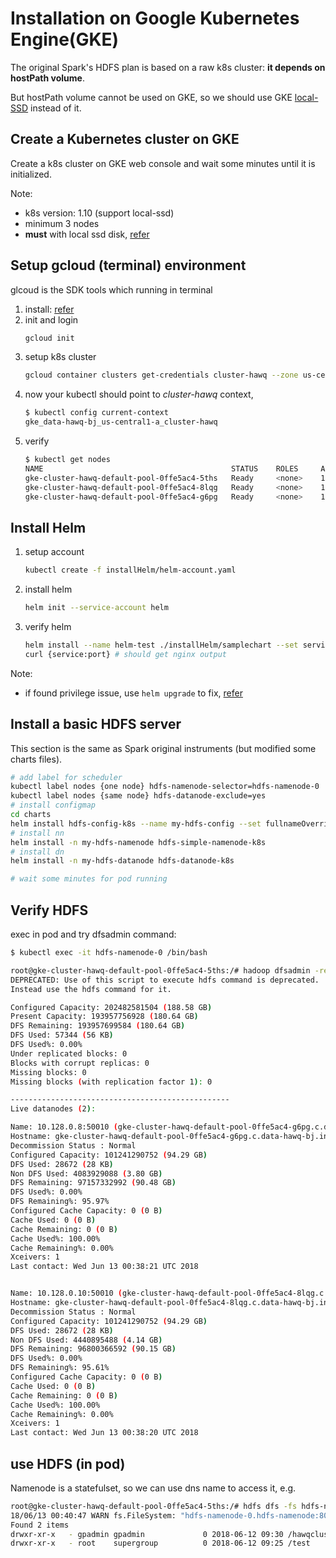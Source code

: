 # Installation on Google Kubernetes Engine(GKE)
The original Spark's HDFS plan is based on a raw k8s cluster: 
**it depends on hostPath volume**.

But hostPath volume cannot be used on GKE, so we should use 
GKE [local-SSD](https://cloud.google.com/kubernetes-engine/docs/concepts/local-ssd) instead of it.

## Create a Kubernetes cluster on GKE
Create a k8s cluster on GKE web console and wait some minutes until it is initialized.

Note:
* k8s version: 1.10 (support local-ssd)
* minimum 3 nodes
* **must** with local ssd disk, [refer]( https://cloud.google.com/kubernetes-engine/docs/concepts/local-ssd#create)

## Setup gcloud (terminal) environment
glcoud is the SDK tools which running in terminal

1. install: [refer](https://cloud.google.com/sdk/docs/downloads-interactive)
2. init and login
    ```bash
    gcloud init
    ```
3. setup k8s cluster
    ```bash
    gcloud container clusters get-credentials cluster-hawq --zone us-central1-a --project data-hawq-bj
    ```
4. now your kubectl should point to *cluster-hawq* context, 
    ```bash
    $ kubectl config current-context
    gke_data-hawq-bj_us-central1-a_cluster-hawq
    ```    
5. verify
    ```bash
    $ kubectl get nodes
    NAME                                          STATUS    ROLES     AGE       VERSION
    gke-cluster-hawq-default-pool-0ffe5ac4-5ths   Ready     <none>    1d        v1.10.2-gke.3
    gke-cluster-hawq-default-pool-0ffe5ac4-8lqg   Ready     <none>    1d        v1.10.2-gke.3
    gke-cluster-hawq-default-pool-0ffe5ac4-g6pg   Ready     <none>    1d        v1.10.2-gke.3
    ```

## Install Helm
1. setup account
    ```bash
    kubectl create -f installHelm/helm-account.yaml
    ```
2. install helm
    ```bash
    helm init --service-account helm
    ```
3. verify helm
    ```bash
    helm install --name helm-test ./installHelm/samplechart --set service.type=LoadBalancer
    curl {service:port} # should get nginx output
    ```
Note:
* if found privilege issue, use ```helm upgrade``` to fix, [refer](https://github.com/kubernetes/helm/issues/3130)

## Install a basic HDFS server
This section is the same as Spark original instruments (but modified some charts files).
```bash
# add label for scheduler
kubectl label nodes {one node} hdfs-namenode-selector=hdfs-namenode-0
kubectl label nodes {same node} hdfs-datanode-exclude=yes
# install configmap
cd charts
helm install hdfs-config-k8s --name my-hdfs-config --set fullnameOverride=hdfs-config
# install nn
helm install -n my-hdfs-namenode hdfs-simple-namenode-k8s
# install dn
helm install -n my-hdfs-datanode hdfs-datanode-k8s

# wait some minutes for pod running
```

## Verify HDFS
exec in pod and try dfsadmin command:
```bash
$ kubectl exec -it hdfs-namenode-0 /bin/bash

root@gke-cluster-hawq-default-pool-0ffe5ac4-5ths:/# hadoop dfsadmin -report
DEPRECATED: Use of this script to execute hdfs command is deprecated.
Instead use the hdfs command for it.

Configured Capacity: 202482581504 (188.58 GB)
Present Capacity: 193957756928 (180.64 GB)
DFS Remaining: 193957699584 (180.64 GB)
DFS Used: 57344 (56 KB)
DFS Used%: 0.00%
Under replicated blocks: 0
Blocks with corrupt replicas: 0
Missing blocks: 0
Missing blocks (with replication factor 1): 0

-------------------------------------------------
Live datanodes (2):

Name: 10.128.0.8:50010 (gke-cluster-hawq-default-pool-0ffe5ac4-g6pg.c.data-hawq-bj.internal)
Hostname: gke-cluster-hawq-default-pool-0ffe5ac4-g6pg.c.data-hawq-bj.internal
Decommission Status : Normal
Configured Capacity: 101241290752 (94.29 GB)
DFS Used: 28672 (28 KB)
Non DFS Used: 4083929088 (3.80 GB)
DFS Remaining: 97157332992 (90.48 GB)
DFS Used%: 0.00%
DFS Remaining%: 95.97%
Configured Cache Capacity: 0 (0 B)
Cache Used: 0 (0 B)
Cache Remaining: 0 (0 B)
Cache Used%: 100.00%
Cache Remaining%: 0.00%
Xceivers: 1
Last contact: Wed Jun 13 00:38:21 UTC 2018


Name: 10.128.0.10:50010 (gke-cluster-hawq-default-pool-0ffe5ac4-8lqg.c.data-hawq-bj.internal)
Hostname: gke-cluster-hawq-default-pool-0ffe5ac4-8lqg.c.data-hawq-bj.internal
Decommission Status : Normal
Configured Capacity: 101241290752 (94.29 GB)
DFS Used: 28672 (28 KB)
Non DFS Used: 4440895488 (4.14 GB)
DFS Remaining: 96800366592 (90.15 GB)
DFS Used%: 0.00%
DFS Remaining%: 95.61%
Configured Cache Capacity: 0 (0 B)
Cache Used: 0 (0 B)
Cache Remaining: 0 (0 B)
Cache Used%: 100.00%
Cache Remaining%: 0.00%
Xceivers: 1
Last contact: Wed Jun 13 00:38:20 UTC 2018

```

## use HDFS (in pod)
Namenode is a statefulset, so we can use dns name to access it, e.g.
```bash
root@gke-cluster-hawq-default-pool-0ffe5ac4-5ths:/# hdfs dfs -fs hdfs-namenode-0.hdfs-namenode:8020 -ls /
18/06/13 00:40:47 WARN fs.FileSystem: "hdfs-namenode-0.hdfs-namenode:8020" is a deprecated filesystem name. Use "hdfs://hdfs-namenode-0.hdfs-namenode:8020/" instead.
Found 2 items
drwxr-xr-x   - gpadmin gpadmin             0 2018-06-12 09:30 /hawqcluster
drwxr-xr-x   - root    supergroup          0 2018-06-12 09:25 /test
```
